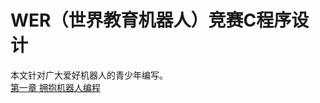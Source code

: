 # WER（世界教育机器人）竞赛C程序设计
本文针对广大爱好机器人的青少年编写。  
[第一章 拥抱机器人编程](https://github.com/baguix/WER-in-C-Tutorial/blob/master/Day001)

